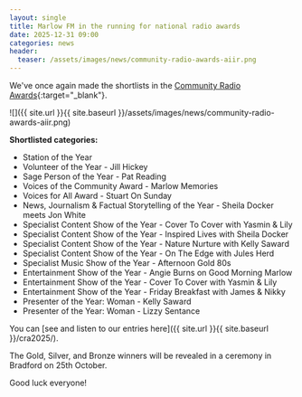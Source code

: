 ```yaml
---
layout: single
title: Marlow FM in the running for national radio awards
date: 2025-12-31 09:00
categories: news
header:
  teaser: /assets/images/news/community-radio-awards-aiir.png
---
```


We've once again made the shortlists in the [Community Radio Awards](https://communityradioawards.org.uk/){:target="\_blank"}.

![]({{ site.url }}{{ site.baseurl }}/assets/images/news/community-radio-awards-aiir.png)

**Shortlisted categories:**

- Station of the Year
- Volunteer of the Year - Jill Hickey
- Sage Person of the Year - Pat Reading
- Voices of the Community Award - Marlow Memories
- Voices for All Award - Stuart On Sunday
- News, Journalism & Factual Storytelling of the Year - Sheila Docker meets Jon White
- Specialist Content Show of the Year - Cover To Cover with Yasmin & Lily
- Specialist Content Show of the Year - Inspired Lives with Sheila Docker
- Specialist Content Show of the Year - Nature Nurture with Kelly Saward
- Specialist Content Show of the Year - On The Edge with Jules Herd
- Specialist Music Show of the Year - Afternoon Gold 80s
- Entertainment Show of the Year - Angie Burns on Good Morning Marlow
- Entertainment Show of the Year - Cover To Cover with Yasmin & Lily
- Entertainment Show of the Year - Friday Breakfast with James & Nikky
- Presenter of the Year: Woman - Kelly Saward
- Presenter of the Year: Woman - Lizzy Sentance

You can [see and listen to our entries here]({{ site.url }}{{ site.baseurl }}/cra2025/).

The Gold, Silver, and Bronze winners will be revealed in a ceremony in Bradford on 25th October.

Good luck everyone!
